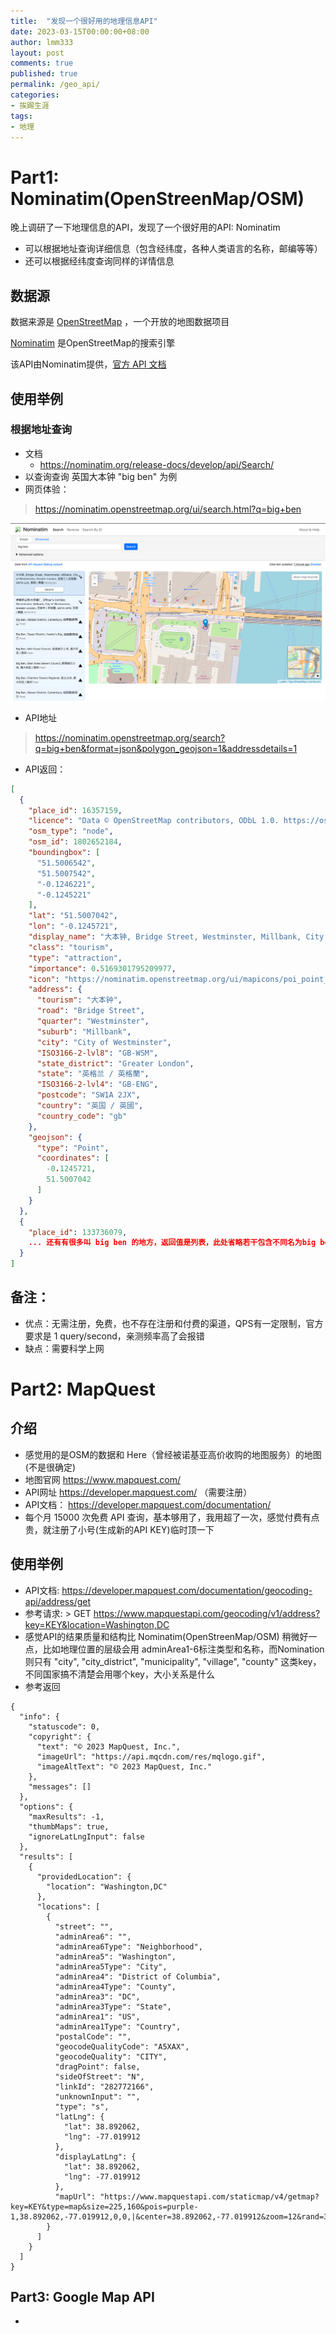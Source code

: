 ```yaml
---
title:  "发现一个很好用的地理信息API"
date: 2023-03-15T00:00:00+08:00
author: lmm333
layout: post
comments: true
published: true
permalink: /geo_api/
categories:
- 挨踢生涯
tags:
- 地理
---
```


# Part1: Nominatim(OpenStreenMap/OSM)

晚上调研了一下地理信息的API，发现了一个很好用的API: Nominatim
- 可以根据地址查询详细信息（包含经纬度，各种人类语言的名称，邮编等等）
- 还可以根据经纬度查询同样的详情信息

## 数据源
数据来源是 [OpenStreetMap](https://www.openstreetmap.org/) ，一个开放的地图数据项目

[Nominatim](https://nominatim.openstreetmap.org/ui/about.html) 是OpenStreetMap的搜索引擎

该API由Nominatim提供，[官方 API 文档](https://nominatim.org/release-docs/develop/api/Overview/)

## 使用举例
<!--more-->
### 根据地址查询
- 文档
  - https://nominatim.org/release-docs/develop/api/Search/
- 以查询查询 英国大本钟 "big ben" 为例
- 网页体验：
> https://nominatim.openstreetmap.org/ui/search.html?q=big+ben

![geo_ui](../images/23-03-15-geo_api.png)
- API地址
> https://nominatim.openstreetmap.org/search?q=big+ben&format=json&polygon_geojson=1&addressdetails=1
- API返回：
```json
[
  {
    "place_id": 16357159,
    "licence": "Data © OpenStreetMap contributors, ODbL 1.0. https://osm.org/copyright",
    "osm_type": "node",
    "osm_id": 1802652184,
    "boundingbox": [
      "51.5006542",
      "51.5007542",
      "-0.1246221",
      "-0.1245221"
    ],
    "lat": "51.5007042",
    "lon": "-0.1245721",
    "display_name": "大本钟, Bridge Street, Westminster, Millbank, City of Westminster, Greater London, 英格兰 / 英格蘭, SW1A 2JX, 英国 / 英國",
    "class": "tourism",
    "type": "attraction",
    "importance": 0.5169301795209977,
    "icon": "https://nominatim.openstreetmap.org/ui/mapicons/poi_point_of_interest.p.20.png",
    "address": {
      "tourism": "大本钟",
      "road": "Bridge Street",
      "quarter": "Westminster",
      "suburb": "Millbank",
      "city": "City of Westminster",
      "ISO3166-2-lvl8": "GB-WSM",
      "state_district": "Greater London",
      "state": "英格兰 / 英格蘭",
      "ISO3166-2-lvl4": "GB-ENG",
      "postcode": "SW1A 2JX",
      "country": "英国 / 英國",
      "country_code": "gb"
    },
    "geojson": {
      "type": "Point",
      "coordinates": [
        -0.1245721,
        51.5007042
      ]
    }
  },
  {
    "place_id": 133736079,
    ... 还有有很多叫 big ben 的地方，返回值是列表，此处省略若干包含不同名为big ben的地点
  }
]
```

## 备注：
- 优点：无需注册，免费，也不存在注册和付费的渠道，QPS有一定限制，官方要求是 1 query/second，亲测频率高了会报错
- 缺点：需要科学上网

# Part2: MapQuest

## 介绍
- 感觉用的是OSM的数据和 Here（曾经被诺基亚高价收购的地图服务）的地图(不是很确定)
- 地图官网 https://www.mapquest.com/
- API网址 https://developer.mapquest.com/ （需要注册）
- API文档： https://developer.mapquest.com/documentation/
- 每个月 15000 次免费 API 查询，基本够用了，我用超了一次，感觉付费有点贵，就注册了小号(生成新的API KEY)临时顶一下
  
## 使用举例
- API文档: https://developer.mapquest.com/documentation/geocoding-api/address/get
- 参考请求: > GET https://www.mapquestapi.com/geocoding/v1/address?key=KEY&location=Washington,DC
- 感觉API的结果质量和结构比 Nominatim(OpenStreenMap/OSM) 稍微好一点，比如地理位置的层级会用 adminArea1-6标注类型和名称，而Nomination则只有 "city", "city_district", "municipality", "village", "county" 这类key，不同国家搞不清楚会用哪个key，大小关系是什么
- 参考返回
```
{
  "info": {
    "statuscode": 0,
    "copyright": {
      "text": "© 2023 MapQuest, Inc.",
      "imageUrl": "https://api.mqcdn.com/res/mqlogo.gif",
      "imageAltText": "© 2023 MapQuest, Inc."
    },
    "messages": []
  },
  "options": {
    "maxResults": -1,
    "thumbMaps": true,
    "ignoreLatLngInput": false
  },
  "results": [
    {
      "providedLocation": {
        "location": "Washington,DC"
      },
      "locations": [
        {
          "street": "",
          "adminArea6": "",
          "adminArea6Type": "Neighborhood",
          "adminArea5": "Washington",
          "adminArea5Type": "City",
          "adminArea4": "District of Columbia",
          "adminArea4Type": "County",
          "adminArea3": "DC",
          "adminArea3Type": "State",
          "adminArea1": "US",
          "adminArea1Type": "Country",
          "postalCode": "",
          "geocodeQualityCode": "A5XAX",
          "geocodeQuality": "CITY",
          "dragPoint": false,
          "sideOfStreet": "N",
          "linkId": "282772166",
          "unknownInput": "",
          "type": "s",
          "latLng": {
            "lat": 38.892062,
            "lng": -77.019912
          },
          "displayLatLng": {
            "lat": 38.892062,
            "lng": -77.019912
          },
          "mapUrl": "https://www.mapquestapi.com/staticmap/v4/getmap?key=KEY&type=map&size=225,160&pois=purple-1,38.892062,-77.019912,0,0,|&center=38.892062,-77.019912&zoom=12&rand=306744981"
        }
      ]
    }
  ]
}
```

## Part3: Google Map API
- 
